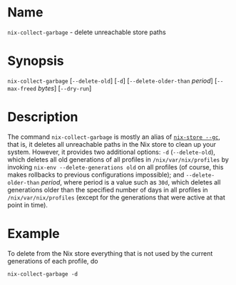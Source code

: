 # Name

`nix-collect-garbage` - delete unreachable store paths

# Synopsis

`nix-collect-garbage` [`--delete-old`] [`-d`] [`--delete-older-than` *period*] [`--max-freed` *bytes*] [`--dry-run`]

# Description

The command `nix-collect-garbage` is mostly an alias of [`nix-store
--gc`](nix-store.md#operation---gc), that is, it deletes all
unreachable paths in the Nix store to clean up your system. However,
it provides two additional options: `-d` (`--delete-old`), which
deletes all old generations of all profiles in `/nix/var/nix/profiles`
by invoking `nix-env --delete-generations old` on all profiles (of
course, this makes rollbacks to previous configurations impossible);
and `--delete-older-than` *period*, where period is a value such as
`30d`, which deletes all generations older than the specified number
of days in all profiles in `/nix/var/nix/profiles` (except for the
generations that were active at that point in time).

# Example

To delete from the Nix store everything that is not used by the current
generations of each profile, do

```console
nix-collect-garbage -d
```
